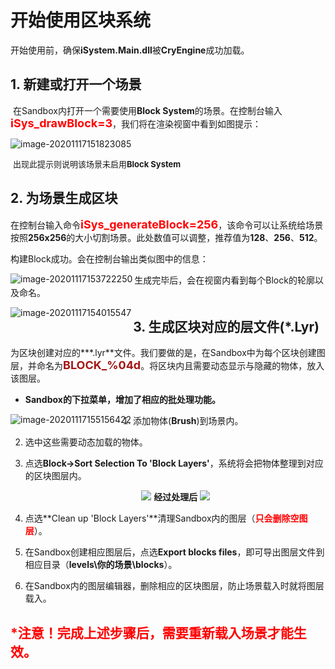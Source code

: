 # 开始使用区块系统

开始使用前，确保**iSystem.Main.dll**被**CryEngine**成功加载。

  

## 1. 新建或打开一个场景

​		在Sandbox内打开一个需要使用**Block System**的场景。在控制台输入<font color=red size=4>**iSys_drawBlock=3**</font>，我们将在渲染视窗中看到如图提示：  

<img src="https://gitee.com/Azureusbin/pic-lib/raw/master/imags/20201117153220.png" alt="image-20201117151823085" />

​																									<font size=2>出现此提示则说明该场景未启用**Block System**</font>  

  

## 2. 为场景生成区块

​		在控制台输入命令<font color=red size=4>**iSys_generateBlock=256**</font>，该命令可以让系统给场景按照**256x256**的大小切割场景。此处数值可以调整，推荐值为**128**、**256**、**512**。

构建Block成功。会在控制台输出类似图中的信息：

<img src="https://gitee.com/Azureusbin/pic-lib/raw/master/imags/20201117153722.png" alt="image-20201117153722250"  align="left"/>

生成完毕后，会在视窗内看到每个Block的轮廓以及命名。

<img src="https://gitee.com/Azureusbin/pic-lib/raw/master/imags/20201117154015.png" alt="image-20201117154015547"  align="left"/>



## 3. 生成区块对应的层文件(*.Lyr)

​		为区块创建对应的***.lyr**文件。我们要做的是，在Sandbox中为每个区块创建图层，并命名为<font color=#A31515 size=4><b>BLOCK_%04d</b></font>。将区块内且需要动态显示与隐藏的物体，放入该图层。

-  **Sandbox的下拉菜单，增加了相应的批处理功能。**

  <img src="https://gitee.com/Azureusbin/pic-lib/raw/master/imags/20201117155156.png" alt="image-20201117155156422" align="left" />



1. 添加物体(**Brush**)到场景内。

2. 选中这些需要动态加载的物体。

3. 点选**Block->Sort Selection To 'Block Layers'**，系统将会把物体整理到对应的区块图层内。

   

   <center>
       <img src="https://gitee.com/Azureusbin/pic-lib/raw/master/imags/20201117160555.png"/>
       <b>	经过处理后	</b>
       <img src="https://gitee.com/Azureusbin/pic-lib/raw/master/imags/20201117160902.png"/>
   </center>

   
4. 点选**Clean up 'Block Layers'**清理Sandbox内的图层（<font color=red><b>只会删除空图层</b></font>）。

5. 在Sandbox创建相应图层后，点选**Export blocks files**，即可导出图层文件到相应目录（**levels\你的场景\blocks**）。

6. 在Sandbox内的图层编辑器，删除相应的区块图层，防止场景载入时就将图层载入。



## <font color=red>*注意！完成上述步骤后，需要重新载入场景才能生效。</font>